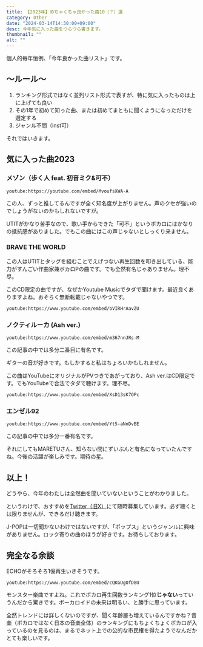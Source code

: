 ```yaml
---
title: 【2023年】めちゃくちゃ良かった曲10（？）選
category: Other
date: "2024-03-14T14:30:00+09:00"
desc: 今年気に入った曲をつらつら書きます。
thumbnail: ""
alt: ""
---
```

個人的毎年恒例、「今年良かった曲リスト」です。

## 〜ルール〜
1. ランキング形式ではなく並列リスト形式で表すが、特に気に入ったものは上に上げても良い
2. その1年で初めて知った曲、または初めてまともに聞くようになっただけを選定する
3. ジャンル不問（inst可）

それではいきます。

## 気に入った曲2023

### メゾン（歩く人 feat. 初音ミク&可不）

`youtube:https://youtube.com/embed/MvoufsXWA-A`

この人、ずっと推してるんですが全く知名度が上がりません。声のクセが強いのでしょうがないのかもしれないですが。

UTITがかなり苦手なので、歌い手からできた「可不」というボカロにはかなりの抵抗感がありました。でもこの曲にはこの声じゃないとしっくり来ません。

### BRAVE THE WORLD

この人はUTITとタッグを組むことでえげつない再生回数を叩き出している、能力がすんごい作曲家兼ボカロPの曲です。でも全然有名じゃありません。理不尽。

このCD限定の曲ですが、なぜかYoutube Musicでタダで聞けます。最近良くありますよね。おそらく無断転載じゃないやつです。

`youtube:https://www.youtube.com/embed/bVIRHrAavZU`

### ノクティルーカ (Ash ver.)

`youtube:https://www.youtube.com/embed/m367nnJRs-M`

この記事の中では多分二番目に有名です。

ギターの音が好きです。もしかすると私はちょろいかもしれません。

この曲はYouTubeにオリジナルがPVつきであがっており、Ash ver.はCD限定です。でもYouTubeで合法でタダで聴けます。理不尽。

`youtube:https://www.youtube.com/embed/XsD13sK7OPc`

### エンゼル92

`youtube:https://www.youtube.com/embed/Yt5-aNnDvBE`

この記事の中では多分一番有名です。

それにしてもMARETUさん、知らない間にずいぶんと有名になっていたんですね。今後の活躍が楽しみです。期待の星。

## 以上！

どうやら、今年のわたしは全然曲を聞いていないということがわかりました。

というわけで、おすすめを[Twitter（旧X）](https://twitter.com/Ao_Sankaku)にて随時募集しています。必ず聴くとは限りませんが、できるだけ聴きます。

J-POPは一切聞かないわけではないですが、「ポップス」というジャンルに興味がありません。ロック寄りの曲のほうが好きです。お待ちしております。

## 完全なる余談

ECHOがそろそろ1億再生いきそうです。

`youtube:https://www.youtube.com/embed/cQKGUgOfD8U`

モンスター楽曲ですよね。これでボカロ再生回数ランキング1位**じゃない**っていうんだから驚きです。ボーカロイドの未来は明るい、と勝手に思っています。

全然トレンドには詳しくないのですが、聞く年齢層も増えているんですかね？音楽（ボカロではなく日本の音楽全体）のランキングにもちょくちょくボカロが入っているのを見るのは、まるでネット上での公的な市民権を得たようでなんだかとても楽しいです。
